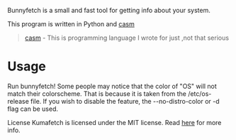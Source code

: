 Bunnyfetch is a small and fast tool for getting info about your system.

This program is written in Python and [casm]("https://github.com/Rainax1/casm)

> [casm]("https://github.com/Rainax1/casm) - This is programming language I wrote for just ,not that serious

# Usage
Run bunnyfetch! Some people may notice that the color of "OS" will not match their colorscheme. That is because it is taken from the /etc/os-release file. If you wish to disable the feature, the --no-distro-color or -d flag can be used.

License
Kumafetch is licensed under the MIT license.
Read [here](LICENSE) for more info.
